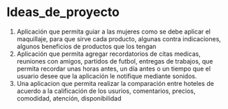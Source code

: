 # Ideas_de_proyecto
1. Aplicación que permita guiar a las mujeres como se debe aplicar el maquillaje, para que sirve cada producto, algunas contra indicaciones, algunos beneficios de productos 
que los tengan
2. Aplicación que permita agregar recordatorios de citas medicas, reuniones con amigos, partidos de futbol, entregas de trabajos, 
que permita recordar unas horas antes, un día antes o un tiempo que el usuario desee que la aplicación le notifique mediante sonidos.
3. Una aplicacion que permita realizar la comparación entre hoteles de acuerdo a la calificación de los usurios, comentarios, precios, comodidad, atención, disponibilidad


